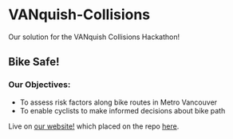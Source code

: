# VANquish-Collisions

Our solution for the VANquish Collisions Hackathon!


## Bike Safe!

### Our Objectives:
- To assess risk factors along bike routes in Metro Vancouver
- To enable cyclists to make informed decisions about bike path

Live on [our website!](https://stoked-theorem.github.io) which placed on the repo [here](https://github.com/Stoked-Theorem/Stoked-Theorem.github.io).
